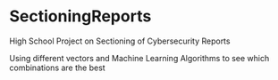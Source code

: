 # SectioningReports
High School Project on Sectioning of Cybersecurity Reports

Using different vectors and Machine Learning Algorithms to see which combinations are the best
